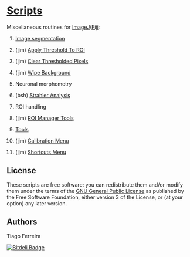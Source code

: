 # [Scripts](https://github.com/tferr/Scripts)

Miscellaneous routines for [ImageJ](http://imagej.nih.gov/ij/)/[Fiji](http://fiji.sc/):

1. [Image segmentation](https://github.com/tferr/Scripts/tree/master/Segmentation)
  1. (ijm) [Apply Threshold To ROI](https://raw.github.com/tferr/Scripts/master/Segmentation/Apply_Threshold_To_ROI.ijm)
  2. (ijm) [Clear Thresholded Pixels](https://raw.github.com/tferr/Scripts/master/Segmentation/Clear_Thresholded_Pixels.ijm)
  3. (ijm) [Wipe Background](https://raw.github.com/tferr/Scripts/master/Segmentation/Wipe_Background.ijm)

2. Neuronal morphometry
  1. (bsh) [Strahler Analysis](http://fiji.sc/Strahler_Analysis)

3. ROI handling
  1. (ijm) [ROI Manager Tools](http://imagej.net/plugins/roi-manager-tools)

4. [Tools](https://github.com/tferr/Scripts/tree/master/Tools)
  1. (ijm) [Calibration Menu](https://raw.github.com/tferr/Scripts/master/Tools/Calibration_Menu.ijm)
  2. (ijm) [Shortcuts Menu](https://raw.github.com/tferr/Scripts/master/Tools/Shortcuts_Menu.ijm)


License
-------
These scripts are free software: you can redistribute them and/or modify them under the terms of the [GNU General Public License](http://www.gnu.org/licenses/gpl.txt) as published by the Free Software Foundation, either version 3 of the License, or (at your option) any later version.


Authors
-------
Tiago Ferreira


[![Bitdeli Badge](https://d2weczhvl823v0.cloudfront.net/tferr/scripts/trend.png)](https://bitdeli.com/free "Bitdeli Badge")

